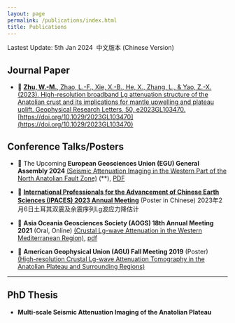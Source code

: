 ```yaml
---
layout: page
permalink: /publications/index.html
title: Publications
---
```


Lastest Update: 5th Jan 2024&nbsp;  中文版本 (Chinese Version)

## Journal Paper

- 🚀 [**Zhu, W.-M.**, Zhao, L.-F., Xie, X.-B., He, X., Zhang, L., & Yao, Z.-X. (2023). High-resolution broadband Lg attenuation structure of the Anatolian crust and its implications for mantle upwelling and plateau uplift. Geophysical Research Letters, 50, e2023GL103470.](https://weimouzhu.github.io/file/GRL_2023_Zhu.pdf) 
[https://doi.org/10.1029/2023GL103470](https://doi.org/10.1029/2023GL103470)

  

## Conference Talks/Posters

- 🥳 The Upcoming **European Geosciences Union (EGU) General Assembly 2024** [(Seismic Attenuation Imaging in the Western Part of the North Anatolian Fault Zone)](https://meetingorganizer.copernicus.org/EGU24/EGU24-3916.html) (**), [PDF](https://weimouzhu.github.io/file/EGU24-3916-print.pdf)

- 🥳 [**International Professionals for the Advancement of Chinese Earth Sciences (IPACES) 2023 Annual Meeting**](https://ipaces.org/events/2023-07-02-annual-meeting/) (Poster in Chinese) 2023年2月6日土耳其双震及余震序列Lg波应力降估计

- 🥳 **Asia Oceania Geosciences Society (AOGS) 18th Annual Meeting 2021** (Oral, Online) [(Crustal Lg-wave Attenuation in the Western Mediterranean Region)](https://www.asiaoceania.org/aogs2021/public.asp?page=program_overview.asp), [pdf](https://weimouzhu.github.io/file/Presenter_Schedule_AOGS_2021.pdf)

- 🥳 **American Geophysical Union (AGU) Fall Meeting 2019** (Poster) [(High-resolution Crustal Lg-wave Attenuation Tomography in the Anatolian Plateau and Surrounding Regions)](https://agu.confex.com/agu/fm19/meetingapp.cgi/Paper/504986) 


---

## PhD Thesis

- **Multi-scale Seismic Attenuation Imaging of the Anatolian Plateau**

  <br>

